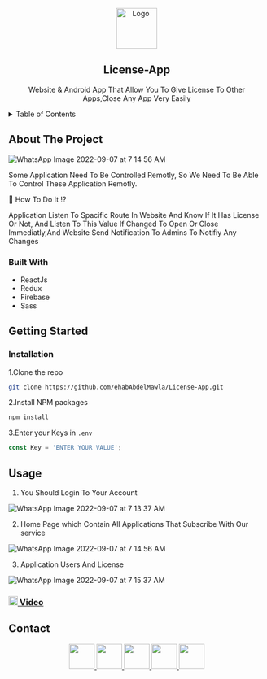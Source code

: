 <!-- PROJECT LOGO -->
<br />
<div align="center">
  <a href="https://github.com/ehabAbdelMawla/License-App">
    <img src="https://user-images.githubusercontent.com/51888513/188939623-c49749ab-f6c2-4245-80bb-afc98fb22ff8.png" alt="Logo" width="80" height="80">
  </a>


  <h2 align="center">License-App</h2>

  <p align="center">
   Website & Android App That Allow You To Give License To Other Apps,Close Any App Very Easily
   
  </p>
</div>



<!-- TABLE OF CONTENTS -->
<details>
  <summary>Table of Contents</summary>
  <ul>
    <li>
      <a href="#about-the-project">About The Project</a>
    </li>
    <li><a href="#built-with">Built With</a></li>
        <li><a href="#installation">Installation</a></li>
    <li><a href="#usage">Usage</a></li>
    <li><a href="#contact">Contact</a></li>
  </ul>
</details>



<!-- ABOUT THE PROJECT -->
## About The Project
![WhatsApp Image 2022-09-07 at 7 14 56 AM](https://user-images.githubusercontent.com/51888513/188940594-ff364b5a-c0b8-4c27-9836-8238622dce0b.jpeg)
<p>Some Application Need To Be Controlled Remotly, So We Need To Be Able To Control These Application Remotly.</p>
<p>🤔 How To Do It !? </p>
<p>Application Listen To Spacific Route In Website And Know If It Has License Or Not, And Listen To This Value If Changed To Open Or Close Immediatly,And Website Send Notification To Admins To Notifiy Any Changes </p> 


### Built With
 * ReactJs
 * Redux
 * Firebase
 * Sass

<!-- GETTING STARTED -->
## Getting Started

### Installation
1.Clone the repo
   ```sh
   git clone https://github.com/ehabAbdelMawla/License-App.git
   ```
2.Install NPM packages
   ```sh
   npm install
   ```
3.Enter your Keys in `.env`
   ```js
   const Key = 'ENTER YOUR VALUE';
   ```

<!-- USAGE EXAMPLES -->
## Usage
1. You Should Login To Your Account 

![WhatsApp Image 2022-09-07 at 7 13 37 AM](https://user-images.githubusercontent.com/51888513/188944379-368068e5-29bb-40d1-8890-a0ae31c9d04b.jpeg)

2. Home Page which Contain All Applications That Subscribe With Our service 

![WhatsApp Image 2022-09-07 at 7 14 56 AM](https://user-images.githubusercontent.com/51888513/188945001-c2546cd9-c28e-463b-92a5-7702b13304c7.jpeg)

3. Application Users And License

![WhatsApp Image 2022-09-07 at 7 15 37 AM](https://user-images.githubusercontent.com/51888513/188947299-9d6e2551-9f45-4d1c-a556-54f7c711f0da.jpeg)

<h3> <img src="https://user-images.githubusercontent.com/51888513/188924271-4554ab67-60b6-46db-9d38-b5d284bfc324.png" width="18"/><a href="https://youtu.be/nBhOdOzMA-w">  Video </a></h3>

<!-- CONTACT -->
## Contact
<p align="center">
<a  href="mailto:eabdo1474@gmail.com">
 <img src="https://user-images.githubusercontent.com/51888513/188922645-da22d955-0b02-46d9-8145-564b54316d87.png" width="50"/> 
</a>
<a href="https://www.youtube.com/channel/UCnoe7bD7w2fWYlNzqY3qjLA">
<img src="https://user-images.githubusercontent.com/51888513/188924271-4554ab67-60b6-46db-9d38-b5d284bfc324.png" width="50"/>
</a>
<a href="https://www.linkedin.com/in/ehab-abdel-mawla-9b20aa183">
<img src="https://user-images.githubusercontent.com/51888513/188924356-4578aa1f-26c0-4310-a16d-f4eb3c891b8d.png" width="50"/>
</a>
<a href="https://codepen.io/ehabAbdelMola"><img src="https://user-images.githubusercontent.com/51888513/188924374-5169b372-1eda-4639-95b7-ceacbe31b861.png"   width="50"/> </a>
<a href="https://www.instagram.com/abdoehab4551/"><img src="https://user-images.githubusercontent.com/51888513/188924858-1b4bd316-4259-4f22-be15-0872c31ebc12.png"   width="50"/> </a>

</p>





